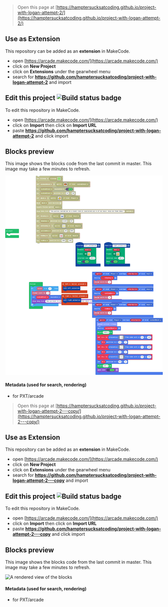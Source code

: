  


> Open this page at [https://hamptersucksatcoding.github.io/project-with-logan-attempt-2/](https://hamptersucksatcoding.github.io/project-with-logan-attempt-2/)

## Use as Extension

This repository can be added as an **extension** in MakeCode.

* open [https://arcade.makecode.com/](https://arcade.makecode.com/)
* click on **New Project**
* click on **Extensions** under the gearwheel menu
* search for **https://github.com/hamptersucksatcoding/project-with-logan-attempt-2** and import

## Edit this project ![Build status badge](https://github.com/hamptersucksatcoding/project-with-logan-attempt-2/workflows/MakeCode/badge.svg)

To edit this repository in MakeCode.

* open [https://arcade.makecode.com/](https://arcade.makecode.com/)
* click on **Import** then click on **Import URL**
* paste **https://github.com/hamptersucksatcoding/project-with-logan-attempt-2** and click import

## Blocks preview

This image shows the blocks code from the last commit in master.
This image may take a few minutes to refresh.

![A rendered view of the blocks](https://github.com/hamptersucksatcoding/project-with-logan-attempt-2/raw/master/.github/makecode/blocks.png)

#### Metadata (used for search, rendering)

* for PXT/arcade
<script src="https://makecode.com/gh-pages-embed.js"></script><script>makeCodeRender("{{ site.makecode.home_url }}", "{{ site.github.owner_name }}/{{ site.github.repository_name }}");</script>



> Open this page at [https://hamptersucksatcoding.github.io/project-with-logan-attempt-2---copy/](https://hamptersucksatcoding.github.io/project-with-logan-attempt-2---copy/)

## Use as Extension

This repository can be added as an **extension** in MakeCode.

* open [https://arcade.makecode.com/](https://arcade.makecode.com/)
* click on **New Project**
* click on **Extensions** under the gearwheel menu
* search for **https://github.com/hamptersucksatcoding/project-with-logan-attempt-2---copy** and import

## Edit this project ![Build status badge](https://github.com/hamptersucksatcoding/project-with-logan-attempt-2---copy/workflows/MakeCode/badge.svg)

To edit this repository in MakeCode.

* open [https://arcade.makecode.com/](https://arcade.makecode.com/)
* click on **Import** then click on **Import URL**
* paste **https://github.com/hamptersucksatcoding/project-with-logan-attempt-2---copy** and click import

## Blocks preview

This image shows the blocks code from the last commit in master.
This image may take a few minutes to refresh.

![A rendered view of the blocks](https://github.com/hamptersucksatcoding/project-with-logan-attempt-2---copy/raw/master/.github/makecode/blocks.png)

#### Metadata (used for search, rendering)

* for PXT/arcade
<script src="https://makecode.com/gh-pages-embed.js"></script><script>makeCodeRender("{{ site.makecode.home_url }}", "{{ site.github.owner_name }}/{{ site.github.repository_name }}");</script>
